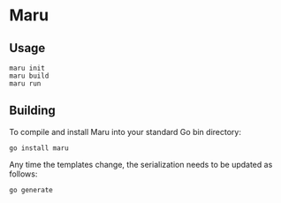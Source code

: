 # Maru

## Usage

```
maru init
maru build
maru run
```

## Building

To compile and install Maru into your standard Go bin directory:
```
go install maru
```

Any time the templates change, the serialization needs to be updated as follows:
```
go generate
```

